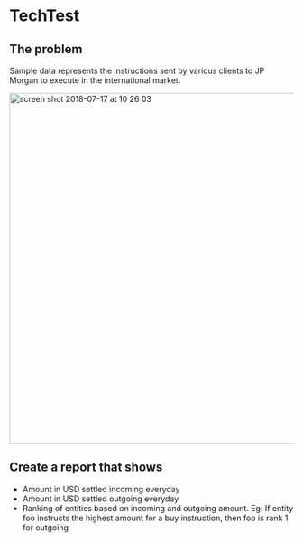 # TechTest
## The problem 

Sample data represents the instructions sent by various clients to JP Morgan to execute in the international
market.

<img width="621" alt="screen shot 2018-07-17 at 10 26 03" src="https://user-images.githubusercontent.com/5372875/42805355-e4d35410-89ab-11e8-8b2e-7a69c9756d70.png">

## Create a report that shows
* Amount in USD settled incoming everyday
* Amount in USD settled outgoing everyday
* Ranking of entities based on incoming and outgoing amount. Eg: If entity foo instructs the highest
amount for a buy instruction, then foo is rank 1 for outgoing

